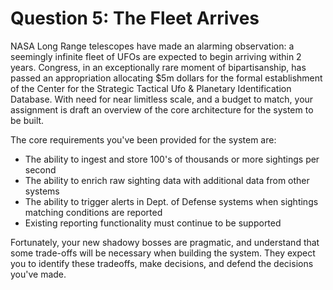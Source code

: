 # Question 5: The Fleet Arrives

NASA Long Range telescopes have made an alarming observation: a seemingly infinite fleet of UFOs are expected to begin arriving within 2 years. Congress, in an exceptionally rare moment of bipartisanship, has passed an appropriation allocating $5m dollars for the formal establishment of the Center for the Strategic Tactical Ufo & Planetary Identification Database.  With need for near limitless scale, and a budget to match, your assignment is draft an overview of the core architecture for the system to be built.

The core requirements you've been provided for the system are:

* The ability to ingest and store 100's of thousands or more sightings per second
* The ability to enrich raw sighting data with additional data from other systems
* The ability to trigger alerts in Dept. of Defense systems when sightings matching conditions are reported
* Existing reporting functionality must continue to be supported

Fortunately, your new shadowy bosses are pragmatic, and understand that some trade-offs will be necessary when building the system.  They expect you to identify these tradeoffs, make decisions, and defend the decisions you've made.
